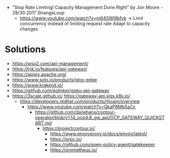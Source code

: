 * "Stop Rate Limiting! Capacity Management Done Right" by Jon Moore - 28/30 2017 StrangeLoop
  * https://www.youtube.com/watch?v=m64SWl9bfvk
  -> Limit concurrency instead of limiting request rate
     Adapt to capacity changes

# Solutions
* https://wso2.com/api-management/
* https://tyk.io/features/api-gateway/
* https://apisix.apache.org/
* https://www.solo.io/products/gloo-edge
* https://www.krakend.io/  
* https://github.com/eolinker/goku-api-gateway
* https://3scale.github.io/
  https://gateway-api.sigs.k8s.io/
  * https://developers.redhat.com/products/rhoam/overview
    * https://www.youtube.com/watch?v=QkaP8Mb5aCc
      * https://github.com/danehans/contour-operator/blob/v1.14_ocp4.8_gw_api/OCP_GATEWAY_QUICKSTART.md
        * https://projectcontour.io/
          * https://www.envoyproxy.io/docs/envoy/latest/
          * https://grpc.io/
          * https://github.com/open-policy-agent/gatekeeper
          * https://prometheus.io/
